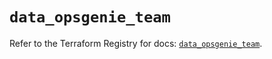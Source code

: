 # `data_opsgenie_team`

Refer to the Terraform Registry for docs: [`data_opsgenie_team`](https://registry.terraform.io/providers/opsgenie/opsgenie/0.6.37/docs/data-sources/team).
